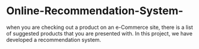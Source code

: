 # Online-Recommendation-System-
 when you are checking out a product on an e-Commerce site, there is a list of suggested products that you are presented with. In this project, we have developed a recommendation system.

